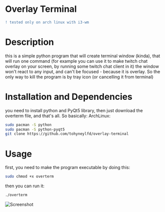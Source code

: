 # Overlay Terminal
```diff
! tested only on arch linux with i3-wm
```
# Description
this is a simple python program that will create terminal window (kinda), that will run one command (for example you can use it to make twitch chat overlay on your screen, by running some twitch chat client in it)
the window won't react to any input, and can't be focused - because it is overlay. So the only way to kill the program is by tray icon (or cancelling it from terminal)
# Installation and Dependencies
you need to install python and PyQt5 library, then just download the overterm file, and that's all. So basically:
ArchLinux:
```bash
sudo pacman -S python
sudo pacman -S python-pyqt5
git clone https://github.com/tohyneylfd/overlay-terminal
```
# Usage
first, you need to make the program executable by doing this:
```bash
sudo chmod +x overterm
```
then you can run it:
```bash
./overterm
```
![Screenshot]()
